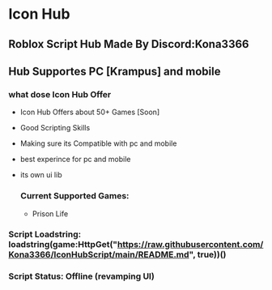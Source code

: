 # Icon Hub
## Roblox Script Hub Made By Discord:Kona3366
## Hub Supportes PC [Krampus] and mobile

### what dose Icon Hub Offer
- Icon Hub Offers about 50+ Games [Soon]
- Good Scripting Skills
- Making sure its Compatible with pc and mobile
- best experince for pc and mobile
- its own ui lib

  ### Current Supported Games:
  - Prison Life

### Script Loadstring: loadstring(game:HttpGet("https://raw.githubusercontent.com/Kona3366/IconHubScript/main/README.md", true))()

### Script Status: Offline (revamping UI)
